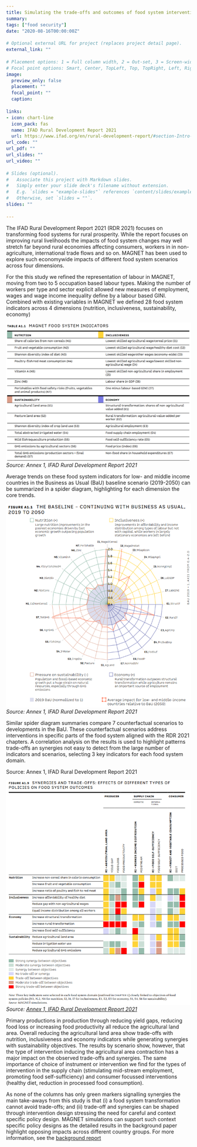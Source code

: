 ```yaml
---
title: Simulating the trade-offs and outcomes of food system interventions for the IFAD Rural Development Report 2021
summary: 
tags: ["food security"]
date: "2020-08-16T00:00:00Z"

# Optional external URL for project (replaces project detail page).
external_link: ""

# Placement options: 1 = Full column width, 2 = Out-set, 3 = Screen-width
# Focal point options: Smart, Center, TopLeft, Top, TopRight, Left, Right, BottomLeft, Bottom, BottomRight
image:
  preview_only: false
  placement: ""
  focal_point: ""
  caption: 
  
links:
- icon: chart-line
  icon_pack: fas
  name: IFAD Rural Development Report 2021
  url: https://www.ifad.org/en/rural-development-report/#section-Intro-3OGLTHmox8 
url_code: ""
url_pdf: ""
url_slides: ""
url_video: ""

# Slides (optional).
#   Associate this project with Markdown slides.
#   Simply enter your slide deck's filename without extension.
#   E.g. `slides = "example-slides"` references `content/slides/example-slides.md`.
#   Otherwise, set `slides = ""`.
slides: ""

---
```


The IFAD Rural Development Report 2021 (RDR 2021)  focuses on transforming food systems for rural prosperity. While the report focuses on improving rural livelihoods the impacts of food system changes may well stretch far beyond rural economies affecting consumers, workers in in non-agriculture, international trade flows and so on. MAGNET has been used to explore such economywide impacts of different food system scenarios across four dimensions.

For the this study we refined the representation of labour in MAGNET, moving from two to 5 occupation based labour types. Making the number of workers per type and sector explicit allowed new measures of employment, wages and wage income inequality define by a labour based GINI. Combined with existing variables in MAGNET we defined 28 food system indicators across 4 dimensions (nutrition, inclusiveness, sustainability, economy)

![TableA1.1](IFAD_RDR2021_TableA1.1.png "TableA1.1")
*Source: Annex 1, IFAD Rural Development Report 2021*

Average trends on these food system indicators for low- and middle income countries in the Business as Usual (BaU) baseline scenario (2019-2050) can be summarized in a spider diagram, highlighting for each dimension the core trends. 
 
![FigureA1.1](IFAD_RDR2021_FigureA1.1.png "FigureA1.1")
*Source: Annex 1, IFAD Rural Development Report 2021*

Similar spider diagram summaries compare 7 counterfactual scenarios to developments in the BaU. These counterfactual scenarios address interventions in specific parts of the food system aligned with the RDR 2021 chapters.  A correlation analysis on the results is used to highlight patterns trade-offs an synergies not easy to detect from the large number of indicators and scenarios, selecting 3 key indicators for each food system domain.

<insert IFAD_RDR2021_FigureA1.9.png >
Source: Annex 1, IFAD Rural Development Report 2021

![FigureA1.9](IFAD_RDR2021_FigureA1.9.png "FigureA1.9")
*Source: [Annex 1, IFAD Rural Development Report 2021](https://www.ifad.org/documents/38714170/43704363/rdr2021_annex1.pdf/f412bd1e-8e70-b254-45c9-e01f2f7ec1df?t=1631621446115)*

Primary productions in production through reducing yield gaps, reducing food loss or increasing food productivity all reduce the agricultural land area. Overall reducing the agricultural land area show trade-offs with nutrition, inclusiveness and economy indicators while generating synergies with sustainability objectives. The results by scenario show, however, that the type of intervention inducing the agricultural area contraction has a major impact on the observed trade-offs and synergies. The same importance of choice of instrument or intervention we find for the types of intervention in the supply chain (stimulating mid-stream employment, promoting food self-sufficiency) and consumer focussed interventions (healthy diet, reduction in processed food consumption). 

As none of the columns has only green markers signalling synergies the main take-aways from this study is that (i) a food system transformation cannot avoid trade-offs; and (ii) trade-off and synergies can be shaped through intervention design stressing the need for careful and context specific policy design. MAGNET simulations can support such context specific policy designs as the detailed results in the background paper highlight opposing impacts across different country groups. For more information, see the [background report](https://www.ifad.org/documents/38714170/43704363/rdr2021_sinergies.pdf/a40f6da5-0a67-5b73-9e60-e2efc4e7a82b?t=1631621453329)

	 
